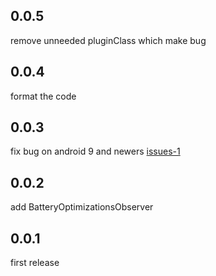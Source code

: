 ## 0.0.5
remove unneeded pluginClass which make bug
## 0.0.4

format the code

## 0.0.3

fix bug on android 9 and newers [issues-1](https://github.com/Ali1Ammar/optimization_battery/issues/1)

## 0.0.2

add BatteryOptimizationsObserver 

## 0.0.1

first release
